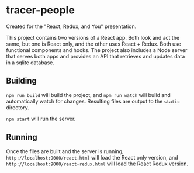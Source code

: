 # tracer-people

Created for the "React, Redux, and You" presentation.

This project contains two versions of a React app. Both look and act the same, but one is React only, and the other uses React + Redux. Both use functional components and hooks. The project also includes a Node server that serves both apps and provides an API that retrieves and updates data in a sqlite database.

## Building

`npm run build` will build the project, and `npm run watch` will build and automatically watch for changes. Resulting files are output to the `static` directory.

`npm start` will run the server.

## Running

Once the files are built and the server is running, `http://localhost:9000/react.html` will load the React only version, and `http://localhost:9000/react-redux.html` will load the React Redux version.

